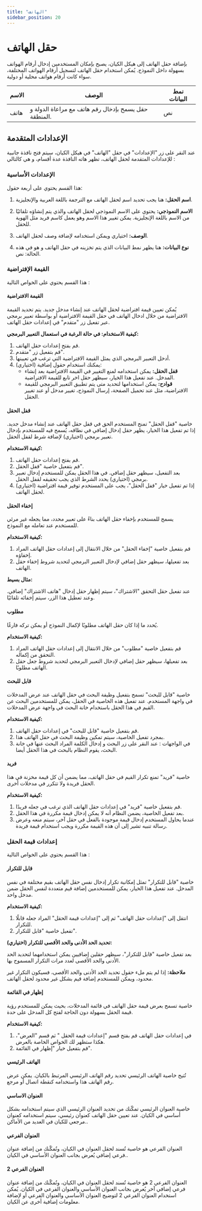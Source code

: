 ```yaml
---
title: "الهاتف"
sidebar_position: 20
---
```


# حقل الهاتف 

بإضافة حقل الهاتف إلى هيكل الكيان، يصبح بإمكان المستخدمين إدخال أرقام الهواتف بسهولة داخل النموذج. يُمكن استخدام حقل الهاتف لتسجيل أرقام الهواتف المختلفة، سواء كانت أرقام هواتف محلية أو دولية.

| الاسم            | الوصف                                                                      | نمط البيانات             |
|--------------|--------------------------------------------------------------------------|------------------------|
| هاتف  | حقل يسمح بإدخال رقم هاتف مع مراعاة الدولة و المنطقة.                      | نص                    |


## الإعدادات المتقدمة

عند النقر على زر "الإعدادات" في حقل "الهاتف" في هيكل الكيان، سيتم فتح نافذة جانبية للإعدادات المتقدمة لحقل الهاتف، تظهر هاته النافذة عدة أقسام، و هي كالتالي :

### الإعدادات الأساسية

هذا القسم يحتوي على أربعة حقول:

1. **اسم الحقل:** هنا يجب تحديد اسم لحقل الهاتف مع الترجمة باللغة العربية والإنجليزية.

2. **الاسم النموذجي:** يحتوي على الاسم النموذجي لحقل الهاتف والذي يتم إنشاؤه تلقائيًا من الاسم باللغة الإنجليزية. يمكن تغيير هذا الاسم وهو يعمل كاسم فريد مثل الهوية  للحقل.

3. **الوصف:** اختياري ويمكن استخدامه لإضافة وصف لحقل الهاتف.

4. **نوع البيانات:** هنا يظهر نمط البيانات الذي يتم تخزينه في حقل الهاتف و هو في هذه الحالة: نص.

### القيمة الإفتراضية

هذا القسم يحتوي على الخواص التالية : 

#### القيمة الافتراضية 

يُمكن تعيين قيمة افتراضية لحقل الهاتف عند إنشاء مدخل جديد. يتم تحديد القيمة الافتراضية من خلال ادخال الهاتف في حقل القيمة الافتراضية أو بواسطة تعبير برمجي عبر تفعيل زر "متقدم" في إعدادات حقل الهاتف. 

**كيفية الاستخدام: في حالة الرغبة في استعمال التعبير البرمجي:**

1. قم بفتح إعدادات حقل الهاتف.
2. قم بتفعيل زر "متقدم".
3. أدخل التعبير البرمجي الذي يمثل القيمة الافتراضية التي ترغب في تعيينها.
4. (اختياري) يمكنك استخدام حقول إضافية:
   - **قفل الحقل:** يمكن استخدامه لمنع التغيير في القيمة الافتراضية بعد إنشاء المدخل. عند تفعيل هذا الخيار، سيظهر حقل اخر تابع للقيمة الافتراضية.
    - **قوادح:** يمكن استخدامها لتحديد متى يتم تطبيق التعبير البرمجي للقيمة الافتراضية، مثل عند تحميل الصفحة، إرسال النموذج، تغيير 
    مدخل أو عند تغيير الحقل.

#### قفل الحقل 

خاصية "قفل الحقل" تمنح المستخدم الحق في قفل حقل الهاتف عند إنشاء مدخل جديد. إذا تم تفعيل هذا الخيار، يظهر حقل إدخال إضافي في نطاقه، يُسمح فيه للمستخدم بإدخال تعبير برمجي (اختياري) لإضافة شرط لقفل الحقل.

**كيفية الاستخدام:**

1. قم بفتح إعدادات حقل الهاتف.
2. قم بتفعيل خاصية "قفل الحقل".
3. بعد التفعيل، سيظهر حقل إضافي. في هذا الحقل يمكن للمستخدم إدخال تعبير برمجي (اختياري) يحدد الشرط الذي يجب تحقيقه لقفل الحقل.
4. (اختياري) إذا تم تفعيل خيار "قفل الحقل"، يجب على المستخدم توفير قيمة افتراضية لحقل الهاتف.

#### إخفاء الحقل 

يسمح للمستخدم بإخفاء حقل الهاتف بناءً على تعبير محدد، مما يجعله غير مرئي للمستخدم عند تعامله مع النموذج.

**كيفية الاستخدام:**

1. قم بتفعيل خاصية "إخفاء الحقل" من خلال الانتقال إلى إعدادات حقل الهاتف المراد إخفاؤه.
2. بعد تفعيلها، سيظهر حقل إضافي لإدخال التعبير البرمجي لتحديد شروط  إخفاء حقل الهاتف.

**مثال بسيط:**

عند تفعيل حقل التحقق "الاشتراك"، سيتم إظهار حقل إدخال "هاتف الاشتراك" إضافي. وعند تعطيل هذا الزر، سيتم إخفائه تلقائيًا.

#### مطلوب 

يُحدد ما إذا كان حقل الهاتف مطلوبًا لإكمال النموذج أو يمكن تركه فارغًا.

**كيفية الاستخدام:**

1. قم بتفعيل خاصية "مطلوب" من خلال الانتقال إلى إعدادات حقل الهاتف المراد التحقق من إكماله.
2. بعد تفعيلها، سيظهر حقل إضافي لإدخال التعبير البرمجي لتحديد شروط جعل حقل الهاتف مطلوبًا.

#### قابل للبحث 

خاصية "قابل للبحث" تسمح بتفعيل وظيفة البحث في حقل الهاتف عند عرض المدخلات في واجهة المستخدم. عند تفعيل هذه الخاصية في الحقل، يمكن للمستخدمين البحث عن القيم في هذا الحقل باستخدام خانة البحث في واجهة عرض المدخلات.

**كيفية الاستخدام:**

   1. قم بتفعيل خاصية "قابل للبحث" في إعدادات حقل الهاتف.
   2. بمجرد تفعيل الخاصية، سيتم تمكين وظيفة البحث في  حقل الهاتف هذا.
   3. في الواجهات : عند النقر على زر البحث و إدخال الكلمة المراد البحث عنها في خانة البحث، يقوم النظام بالبحث في هذا الحقل أيضا.

#### فريد 

خاصية "فريد" تمنع تكرار القيم في حقل الهاتف، مما يضمن أن كل قيمة مخزنة في هذا الحقل فريدة ولا تتكرر في مدخلات أخرى.

**كيفية الاستخدام:**

   1. قم بتفعيل خاصية "فريد" في إعدادات حقل الهاتف الذي ترغب في جعله فريدًا.
   2. بعد تفعيل الخاصية، يضمن النظام أنه لا يمكن إدخال قيمة مكررة في هذا الحقل.
   3. عندما يحاول المستخدم إدخال قيمة موجودة بالفعل في حقل آخر، سيتم منعه وعرض رسالة تنبيه تشير إلى أن هذه القيمة مكررة ويجب استخدام قيمة فريدة.

### إعدادات قيمة الحقل

هذا القسم يحتوي على الخواص التالية : 

#### قابل للتكرار 

 خاصية "قابل للتكرار" تمثل إمكانية تكرار إدخال نفس حقل الهاتف بقيم مختلفة في نفس المدخل. عند تفعيل هذا الخيار، يمكن للمستخدمين إضافة قيم متعددة لنفس الحقل ضمن مدخل واحد.

**كيفية الاستخدام:**

1. انتقل إلى "إعدادات حقل الهاتف" ثم إلى "إعدادات قيمة الحقل" المراد جعله قابلًا للتكرار.
2. تفعيل خاصية "قابل للتكرار".

**تحديد الحد الأدنى والحد الأقصى للتكرار (اختياري):**

بعد تفعيل خاصية "قابل للتكرار"، سيظهر حقلين إضافيين يمكن استخدامهما لتحديد الحد الأدنى والحد الأقصى لعدد مرات التكرار المسموح بها.

**ملاحظة:** إذا لم يتم ملء حقول تحديد الحد الأدنى والحد الأقصى، فسيكون التكرار غير محدود، ويمكن للمستخدم إضافة قيم بشكل غير محدود لحقل الهاتف.

#### إظهار في القائمة 

 خاصية تسمح بعرض قيمة حقل الهاتف في قائمة المدخلات، بحيث يمكن للمستخدم رؤية قيمة الحقل بسهولة دون الحاجة لفتح كل المدخل على حدة.

**كيفية الاستخدام:**

1. في إعدادات حقل الهاتف قم بفتح قسم "إعدادات قيمة الحقل " ثم قسم "العرض"، هكذا ستظهر لك الخواص الخاصة بالعرض.
2. قم بتفعيل خيار "إظهار في القائمة".

#### الهاتف الرئيسي 

تُتيح خاصية الهاتف الرئيسي تحديد رقم الهاتف الرئيسي المرتبط بالكيان. يمكن عرض رقم الهاتف هذا واستخدامه كنقطة اتصال أو مرجع.

#### العنوان الاساسي 

خاصية العنوان الرئيسي تمكّنك من تحديد العنوان الرئيسي الذي سيتم استخدامه بشكل أساسي في الكيان. عند تعيين حقل الهاتف كعنوان رئيسي، سيتم استخدامه كعنوان مرجعي للكيان في العديد من الأماكن..

#### العنوان الفرعي 

العنوان الفرعي هو خاصية تُسند لحقل العنوان في الكيان، وتُمكّنك من إضافة عنوان فرعي إضافي يُعرض بجانب العنوان الأساسي في الكيان..

#### العنوان الفرعي 2 

العنوان الفرعي 2 هو خاصية تُسند لحقل العنوان في الكيان، وتُمكّنك من إضافة عنوان فرعي إضافي آخر يُعرض بجانب العنوان الأساسي والعنوان الفرعي في الكيان. يُمكن استخدام العنوان الفرعي 2 لتوضيح العنوان الأساسي والعنوان الفرعي أو لإضافة معلومات إضافية أخرى عن الكيان.
